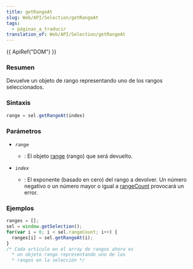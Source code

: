 ```yaml
---
title: getRangeAt
slug: Web/API/Selection/getRangeAt
tags:
  - páginas_a_traducir
translation_of: Web/API/Selection/getRangeAt
---
```

{{ ApiRef("DOM") }}

### Resumen

Devuelve un objeto de rango representando uno de los rangos seleccionados.

### Sintaxis

```js
range = sel.getRangeAt(index)
```

### Parámetros

- _`range`_
  - : El objeto [range](es/DOM/range) (rango) que será devuelto.

- _`index`_
  - : El exponente (basado en cero) del rango a devolver. Un número negativo o un número mayor o igual a [rangeCount](es/DOM/Selection/rangeCount) provocará un error.

### Ejemplos

```js
ranges = [];
sel = window.getSelection();
for(var i = 0; i < sel.rangeCount; i++) {
  ranges[i] = sel.getRangeAt(i);
}
/* Cada artículo en el array de rangos ahora es
  * un objeto rango representando uno de los
  * rangos en la selección */
```
